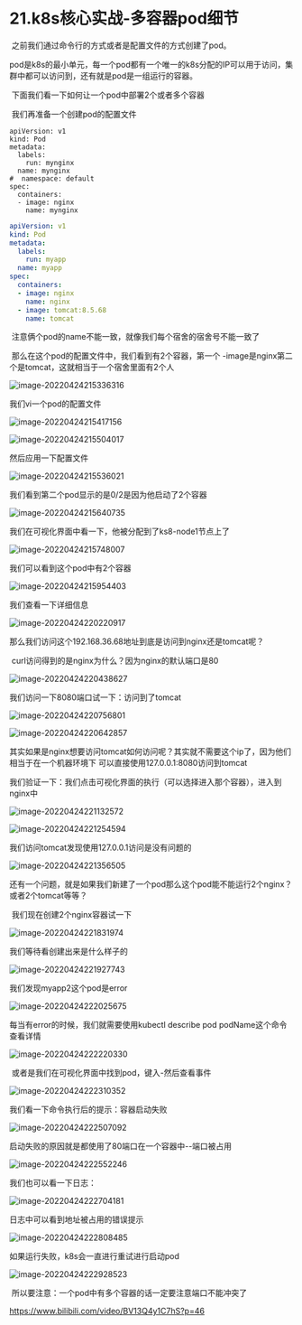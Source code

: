 # 21.k8s核心实战-多容器pod细节

​		之前我们通过命令行的方式或者是配置文件的方式创建了pod。

​	pod是k8s的最小单元，每一个pod都有一个唯一的k8s分配的IP可以用于访问，集群中都可以访问到，还有就是pod是一组运行的容器。

​	下面我们看一下如何让一个pod中部署2个或者多个容器

​	我们再准备一个创建pod的配置文件

```
apiVersion: v1
kind: Pod
metadata:
  labels:
    run: mynginx
  name: mynginx
#  namespace: default
spec:
  containers:
  - image: nginx
    name: mynginx
```



```yaml
apiVersion: v1
kind: Pod
metadata:
  labels:
    run: myapp
  name: myapp
spec:
  containers:
  - image: nginx
    name: nginx
  - image: tomcat:8.5.68
    name: tomcat
```

​	注意俩个pod的name不能一致，就像我们每个宿舍的宿舍号不能一致了

​	那么在这个pod的配置文件中，我们看到有2个容器，第一个 -image是nginx第二个是tomcat，这就相当于一个宿舍里面有2个人

![image-20220424215336316](../../.vuepress/public/images/image-20220424215336316.png)



我们vi一个pod的配置文件

![image-20220424215417156](../../.vuepress/public/images/image-20220424215417156.png)

![image-20220424215504017](../../.vuepress/public/images/image-20220424215504017.png)



然后应用一下配置文件

![image-20220424215536021](../../.vuepress/public/images/image-20220424215536021.png)



我们看到第二个pod显示的是0/2是因为他启动了2个容器

![image-20220424215640735](../../.vuepress/public/images/image-20220424215640735.png)



我们在可视化界面中看一下，他被分配到了ks8-node1节点上了

![image-20220424215748007](../../.vuepress/public/images/image-20220424215748007.png)



我们可以看到这个pod中有2个容器

![image-20220424215954403](../../.vuepress/public/images/image-20220424215954403.png)



我们查看一下详细信息

![image-20220424220220917](../../.vuepress/public/images/image-20220424220220917.png)



那么我们访问这个192.168.36.68地址到底是访问到nginx还是tomcat呢？

​	curl访问得到的是nginx为什么？因为nginx的默认端口是80

![image-20220424220438627](../../.vuepress/public/images/image-20220424220438627.png)



我们访问一下8080端口试一下：访问到了tomcat

![image-20220424220756801](../../.vuepress/public/images/image-20220424220756801.png)

![image-20220424220642857](../../.vuepress/public/images/image-20220424220642857.png)





其实如果是nginx想要访问tomcat如何访问呢？其实就不需要这个ip了，因为他们相当于在一个机器环境下 可以直接使用127.0.0.1:8080访问到tomcat

​	我们验证一下：我们点击可视化界面的执行（可以选择进入那个容器），进入到nginx中

![image-20220424221132572](../../.vuepress/public/images/image-20220424221132572.png)

![image-20220424221254594](../../.vuepress/public/images/image-20220424221254594.png)



我们访问tomcat发现使用127.0.0.1访问是没有问题的

![image-20220424221356505](../../.vuepress/public/images/image-20220424221356505.png)





​	还有一个问题，就是如果我们新建了一个pod那么这个pod能不能运行2个nginx？或者2个tomcat等等？

​	我们现在创建2个nginx容器试一下

![image-20220424221831974](../../.vuepress/public/images/image-20220424221831974.png)



我们等待看创建出来是什么样子的

![image-20220424221927743](../../.vuepress/public/images/image-20220424221927743.png)



我们发现myapp2这个pod是error

![image-20220424222025675](../../.vuepress/public/images/image-20220424222025675.png)



每当有error的时候，我们就需要使用kubectl describe pod podName这个命令查看详情

![image-20220424222220330](../../.vuepress/public/images/image-20220424222220330.png)



​	或者是我们在可视化界面中找到pod，键入-然后查看事件

![image-20220424222310352](../../.vuepress/public/images/image-20220424222310352.png)



我们看一下命令执行后的提示：容器启动失败

![image-20220424222507092](../../.vuepress/public/images/image-20220424222507092.png)



启动失败的原因就是都使用了80端口在一个容器中--端口被占用

![image-20220424222552246](../../.vuepress/public/images/image-20220424222552246.png)

我们也可以看一下日志：

![image-20220424222704181](../../.vuepress/public/images/image-20220424222704181.png)



日志中可以看到地址被占用的错误提示

![image-20220424222808485](../../.vuepress/public/images/image-20220424222808485.png)



如果运行失败，k8s会一直进行重试进行启动pod

![image-20220424222928523](../../.vuepress/public/images/image-20220424222928523.png)



​	所以要注意：一个pod中有多个容器的话一定要注意端口不能冲突了

https://www.bilibili.com/video/BV13Q4y1C7hS?p=46

























































































































